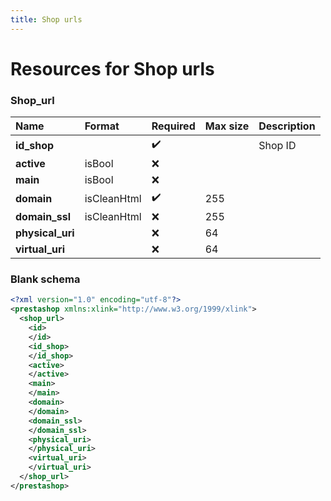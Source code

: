 ```yaml
---
title: Shop urls
---
```


# Resources for Shop urls

### Shop_url

|       Name       |   Format    | Required | Max size | Description |
| :--------------- | :---------- | :------- | :------- | :---------- |
| **id_shop**      |             | ✔️       |          | Shop ID     |
| **active**       | isBool      | ❌        |          |             |
| **main**         | isBool      | ❌        |          |             |
| **domain**       | isCleanHtml | ✔️       | 255      |             |
| **domain_ssl**   | isCleanHtml | ❌        | 255      |             |
| **physical_uri** |             | ❌        | 64       |             |
| **virtual_uri**  |             | ❌        | 64       |             |


### Blank schema

```xml
<?xml version="1.0" encoding="utf-8"?>
<prestashop xmlns:xlink="http://www.w3.org/1999/xlink">
  <shop_url>
    <id>
    </id>
    <id_shop>
    </id_shop>
    <active>
    </active>
    <main>
    </main>
    <domain>
    </domain>
    <domain_ssl>
    </domain_ssl>
    <physical_uri>
    </physical_uri>
    <virtual_uri>
    </virtual_uri>
  </shop_url>
</prestashop>
```

